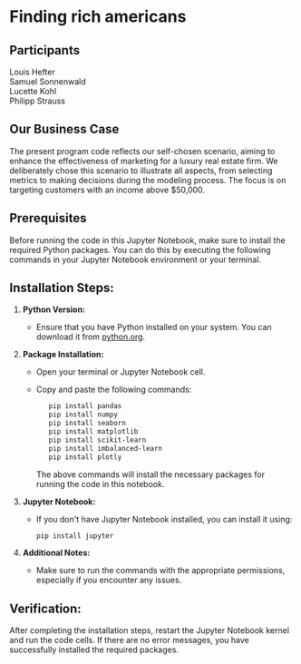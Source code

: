 # Finding rich americans

## Participants
Louis Hefter  
Samuel Sonnenwald  
Lucette Kohl  
Philipp Strauss  

## Our Business Case
The present program code reflects our self-chosen scenario, aiming to enhance the effectiveness of marketing for a luxury real estate firm. We deliberately chose this scenario to illustrate all aspects, from selecting metrics to making decisions during the modeling process. The focus is on targeting customers with an income above $50,000.

## Prerequisites

Before running the code in this Jupyter Notebook, make sure to install the required Python packages. You can do this by executing the following commands in your Jupyter Notebook environment or your terminal.

## Installation Steps:

1. **Python Version:**
   - Ensure that you have Python installed on your system. You can download it from [python.org](https://www.python.org/).

2. **Package Installation:**
   - Open your terminal or Jupyter Notebook cell.
   - Copy and paste the following commands:

     ```bash
        pip install pandas
        pip install numpy
        pip install seaborn
        pip install matplotlib
        pip install scikit-learn
        pip install imbalanced-learn
        pip install plotly
     ```

     The above commands will install the necessary packages for running the code in this notebook.

3. **Jupyter Notebook:**
   - If you don't have Jupyter Notebook installed, you can install it using:

     ```python
     pip install jupyter
     ```

4. **Additional Notes:**
   - Make sure to run the commands with the appropriate permissions, especially if you encounter any issues.

## Verification:

After completing the installation steps, restart the Jupyter Notebook kernel and run the code cells. If there are no error messages, you have successfully installed the required packages.
